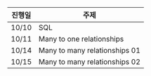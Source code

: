 
| 진행일 | 주제                     |
| ------ | ------------------------ |
| 10/10  | SQL   |
| 10/11  | Many to one relationships          |
| 10/14  | Many to many relationships 01              |
| 10/15  | Many to many relationships 02              |
